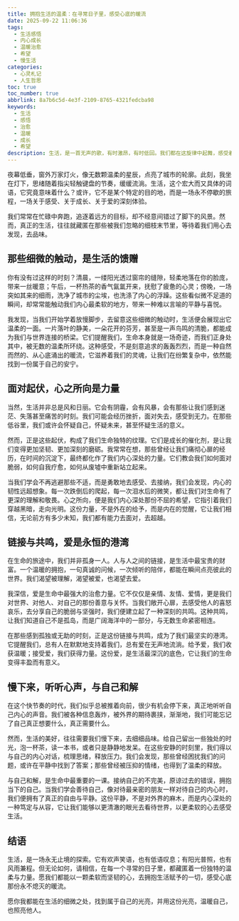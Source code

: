 ```yaml
---
title: 拥抱生活的温柔：在寻常日子里，感受心底的暖流
date: 2025-09-22 11:06:36
tags:
  - 生活感悟
  - 内心成长
  - 温暖治愈
  - 希望
  - 慢生活
categories:
  - 心灵札记
  - 人生哲思
toc: true
toc_number: true
abbrlink: 8a7b6c5d-4e3f-2109-8765-4321fedcba98
keywords:
  - 生活
  - 感悟
  - 治愈
  - 温暖
  - 成长
  - 希望
description: 生活，是一首无声的歌，有时激昂，有时低回。我们都在这旋律中起舞，感受着它的起伏与变幻。这篇文章，想与你一同探寻那些藏匿在寻常日子里的温柔与力量，如何在喧嚣中找到内心的宁静，又如何在挑战面前，依然能心怀希望，感受生命深处的暖流。愿我们都能以一颗柔软而坚韧的心，去拥抱生活赋予的一切。
---
```


夜幕低垂，窗外万家灯火，像无数颗温柔的星辰，点亮了城市的轮廓。此刻，我坐在灯下，思绪随着指尖轻触键盘的节奏，缓缓流淌。生活，这个宏大而又具体的词语，它究竟意味着什么？或许，它不是某个特定的目的地，而是一场永不停歇的旅程，一场关于感受、关于成长、关于爱的深刻体验。

我们常常在忙碌中奔跑，追逐着远方的目标，却不经意间错过了脚下的风景。然而，真正的生活，往往就藏匿在那些被我们忽略的细枝末节里，等待着我们用心去发现，去品味。

## 那些细微的触动，是生活的馈赠

你有没有过这样的时刻？清晨，一缕阳光透过窗帘的缝隙，轻柔地落在你的脸庞，带来一丝暖意；午后，一杯热茶的香气氤氲开来，抚慰了疲惫的心灵；傍晚，一场突如其来的细雨，洗净了城市的尘埃，也洗涤了内心的浮躁。这些看似微不足道的瞬间，却常常能触动我们内心最柔软的地方，带来一种难以言喻的平静与喜悦。

我发现，当我们开始学着放慢脚步，去留意这些细微的触动时，生活便会展现出它温柔的一面。一片落叶的静美，一朵花开的芬芳，甚至是一声鸟鸣的清脆，都能成为我们与世界连接的桥梁。它们提醒我们，生命本身就是一场奇迹，而我们正身处其中，被无数的温柔所环绕。这种感受，不是刻意追求的轰轰烈烈，而是一种自然而然的、从心底涌出的暖流，它滋养着我们的灵魂，让我们在纷繁复杂中，依然能找到一份属于自己的安宁。

## 面对起伏，心之所向是力量

当然，生活并非总是风和日丽。它会有阴霾，会有风暴，会有那些让我们感到迷茫、失落甚至痛苦的时刻。我们可能会经历挫折，面对失去，感受到无力。在那些低谷里，我们或许会怀疑自己，怀疑未来，甚至怀疑生活的意义。

然而，正是这些起伏，构成了我们生命独特的纹理。它们是成长的催化剂，是让我们变得更加坚韧、更加深刻的磨砺。我常常在想，那些曾经让我们痛彻心扉的经历，在时间的沉淀下，最终都化作了我们内心深处的力量。它们教会我们如何面对脆弱，如何自我疗愈，如何从废墟中重新站立起来。

当我们学会不再逃避那些不适，而是勇敢地去感受、去接纳，我们会发现，内心的韧性远超想象。每一次跌倒后的爬起，每一次泪水后的微笑，都让我们对生命有了更深的理解和敬畏。心之所向，便是我们内心深处那份不屈的希望，它指引着我们穿越黑暗，走向光明。这份力量，不是外在的给予，而是内在的觉醒，它让我们相信，无论前方有多少未知，我们都有能力去面对，去超越。

## 链接与共鸣，爱是永恒的港湾

在生命的旅途中，我们并非孤身一人。人与人之间的链接，是生活中最宝贵的财富。一个温暖的拥抱，一句真诚的问候，一次倾听的陪伴，都能在瞬间点亮彼此的世界。我们渴望被理解，渴望被爱，也渴望去爱。

我深信，爱是生命中最强大的治愈力量。它不仅仅是亲情、友情、爱情，更是我们对世界、对他人、对自己的那份善意与关怀。当我们敞开心扉，去感受他人的喜怒哀乐，去分享自己的脆弱与坚强时，我们便建立起了一种深刻的共鸣。这种共鸣，让我们知道自己不是孤岛，而是广阔海洋中的一部分，与无数生命紧密相连。

在那些感到孤独或无助的时刻，正是这份链接与共鸣，成为了我们最坚实的港湾。它提醒我们，总有人在默默地支持着我们，总有爱在无声地流淌。给予爱，我们收获温暖；接受爱，我们获得力量。这份爱，是生活最深沉的底色，它让我们的生命变得丰盈而有意义。

## 慢下来，听听心声，与自己和解

在这个快节奏的时代，我们似乎总被推着向前，很少有机会停下来，真正地听听自己内心的声音。我们被各种信息轰炸，被外界的期待裹挟，渐渐地，我们可能忘记了自己真正想要什么，真正需要什么。

然而，生活的美好，往往需要我们慢下来，去细细品味。给自己留出一些独处的时光，泡一杯茶，读一本书，或者只是静静地发呆。在这些安静的时刻里，我们得以与自己的内心对话，梳理思绪，释放压力。我们会发现，那些曾经困扰我们的问题，或许在平静中找到了答案；那些曾经被压抑的情绪，也得到了温柔的释放。

与自己和解，是生命中最重要的一课。接纳自己的不完美，原谅过去的错误，拥抱当下的自己。当我们学会善待自己，像对待最亲密的朋友一样对待自己的内心时，我们便拥有了真正的自由与平静。这份平静，不是对外界的麻木，而是内心深处的一种笃定与从容，它让我们能够以更清澈的眼光去看待世界，以更柔软的心去感受生活。

## 结语

生活，是一场永无止境的探索。它有欢声笑语，也有低语叹息；有阳光普照，也有风雨兼程。但无论如何，请相信，在每一个寻常的日子里，都藏匿着一份独特的温柔与力量。愿我们都能以一颗柔软而坚韧的心，去拥抱生活赋予的一切，感受心底那份永不熄灭的暖流。

愿你我都能在生活的细微之处，找到属于自己的光亮，并用这份光亮，温暖自己，也照亮他人。